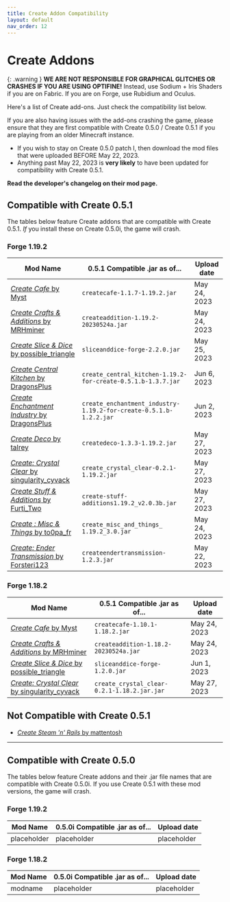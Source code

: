 ```yaml
---
title: Create Addon Compatibility
layout: default
nav_order: 12
---
```


# Create Addons

{: .warning }
**WE ARE NOT RESPONSIBLE FOR GRAPHICAL GLITCHES OR CRASHES IF YOU ARE USING OPTIFINE!** Instead, use Sodium + Iris Shaders if you are on Fabric. If you are on Forge, use Rubidium and Oculus.

Here's a list of Create add-ons. Just check the compatibility list below. 

If you are also having issues with the add-ons crashing the game, please ensure that they are first compatible with Create 0.5.0 / Create 0.5.1 if you are playing from an older Minecraft instance. 
- If you wish to stay on Create 0.5.0 patch I, then download the mod files that were uploaded BEFORE May 22, 2023. 
- Anything past May 22, 2023 is **very likely** to have been updated for compatibility with Create 0.5.1.

**Read the developer's changelog on their mod page.**

## Compatible with Create 0.5.1
The tables below feature Create addons that are compatible with Create 0.5.1. *If* you install these on Create 0.5.0i, the game will crash.

### Forge 1.19.2 

| Mod Name | 0.5.1 Compatible .jar as of...  | Upload date |
| -------- | ------------------------- | ----------- |
| [*Create Cafe* by Myst](https://www.curseforge.com/minecraft/mc-mods/create-cafe) | `createcafe-1.1.7-1.19.2.jar` | May 24, 2023 |
| [*Create Crafts & Additions* by MRHminer](https://www.curseforge.com/minecraft/mc-mods/createaddition) | `createaddition-1.19.2-20230524a.jar` | May 24, 2023 |
| [*Create Slice & Dice* by possible_triangle](https://www.curseforge.com/minecraft/mc-mods/slice-and-dice) | `sliceanddice-forge-2.2.0.jar` | May 25, 2023 |
| [*Create Central Kitchen* by DragonsPlus](https://www.curseforge.com/minecraft/mc-mods/create-central-kitchen) | `create_central_kitchen-1.19.2-for-create-0.5.1.b-1.3.7.jar` | Jun 6, 2023 |
| [*Create Enchantment Industry* by DragonsPlus](https://www.curseforge.com/minecraft/mc-mods/create-enchantment-industry) | `create_enchantment_industry-1.19.2-for-create-0.5.1.b-1.2.2.jar` | Jun 2, 2023 |
| [*Create Deco* by talrey](https://www.curseforge.com/minecraft/mc-mods/create-deco) | `createdeco-1.3.3-1.19.2.jar` | May 27, 2023 |
| [*Create: Crystal Clear* by singularity_cyvack](https://www.curseforge.com/minecraft/mc-mods/create-crystal-clear) | `create_crystal_clear-0.2.1-1.19.2.jar` | May 27, 2023 |
| [*Create Stuff & Additions* by Furti_Two](https://www.curseforge.com/minecraft/mc-mods/create-stuff-additions) | `create-stuff-additions1.19.2_v2.0.3b.jar` | May 27, 2023 |
| [*Create : Misc & Things* by to0pa_fr](https://www.curseforge.com/minecraft/mc-mods/create-misc-and-things) | `create_misc_and_things_ 1.19.2_3.0.jar` | May 24, 2023 |
| [*Create: Ender Transmission* by Forsteri123](https://www.curseforge.com/minecraft/mc-mods/create-ender-transmission) | `createendertransmission-1.2.3.jar` | May 22, 2023 |


### Forge 1.18.2

| Mod Name | 0.5.1 Compatible .jar as of... | Upload date |
| -------- | ------------------------------ | ----------- |
| [*Create Cafe* by Myst](https://www.curseforge.com/minecraft/mc-mods/create-cafe) | `createcafe-1.10.1-1.18.2.jar` | May 24, 2023 |
| [*Create Crafts & Additions* by MRHminer](https://www.curseforge.com/minecraft/mc-mods/createaddition) | `createaddition-1.18.2-20230524a.jar` | May 24, 2023 |
| [*Create Slice & Dice* by possible_triangle](https://www.curseforge.com/minecraft/mc-mods/slice-and-dice) | `sliceanddice-forge-1.2.0.jar` | Jun 1, 2023 |
| [*Create: Crystal Clear* by singularity_cyvack](https://www.curseforge.com/minecraft/mc-mods/create-crystal-clear) | `create_crystal_clear-0.2.1-1.18.2.jar.jar` | May 27, 2023 |

## Not Compatible with Create 0.5.1

- [*Create Steam 'n' Rails* by mattentosh](https://www.curseforge.com/minecraft/mc-mods/create-steam-n-rails)

---

## Compatible with Create 0.5.0
The tables below feature Create addons and their .jar file names that are compatible with Create 0.5.0i. If you use Create 0.5.1 with these mod versions, the game will crash.

### Forge 1.19.2

| Mod Name | 0.5.0i Compatible .jar as of... | Upload date |
| -------- | ------------------------------- | ----------- |
| placeholder | placeholder | placeholder |

### Forge 1.18.2 

| Mod Name | 0.5.0i Compatible .jar as of... | Upload date |
| -------- | ------------------------------- | ----------- |
| modname | placeholder | placeholder